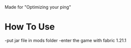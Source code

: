Made for "Optimizing your ping"

# How To Use
-put jar file in mods folder
-enter the game with fabric 1.21.1
